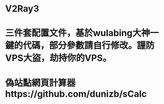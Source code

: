 # V2Ray3
# 三件套配置文件，基於wulabing大神一鍵的代碼，部分參數請自行修改。謹防VPS大盜，劫持你的VPS。
# 偽站點網頁計算器https://github.com/dunizb/sCalc

